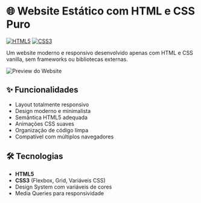 # 🌐 Website Estático com HTML e CSS Puro

[![HTML5](https://img.shields.io/badge/HTML5-E34F26?style=for-the-badge&logo=html5&logoColor=white)](https://developer.mozilla.org/pt-BR/docs/Web/HTML)
[![CSS3](https://img.shields.io/badge/CSS3-1572B6?style=for-the-badge&logo=css3&logoColor=white)](https://developer.mozilla.org/pt-BR/docs/Web/CSS)

Um website moderno e responsivo desenvolvido apenas com HTML e CSS vanilla, sem frameworks ou bibliotecas externas.

![Preview do Website](/preview.jpg) <!-- Adicione uma imagem de preview se desejar -->

## ✨ Funcionalidades

- Layout totalmente responsivo
- Design moderno e minimalista
- Semântica HTML5 adequada
- Animações CSS suaves
- Organização de código limpa
- Compatível com múltiplos navegadores

## 🛠️ Tecnologias

- **HTML5**
- **CSS3** (Flexbox, Grid, Variáveis CSS)
- Design System com variáveis de cores
- Media Queries para responsividade
